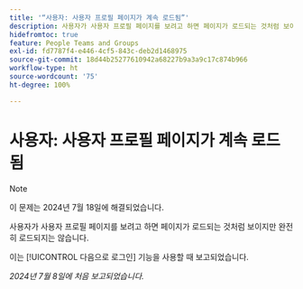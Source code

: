 ```yaml
---
title: '“사용자: 사용자 프로필 페이지가 계속 로드됨”'
description: 사용자가 사용자 프로필 페이지를 보려고 하면 페이지가 로드되는 것처럼 보이지만 완전히 로드되지는 않습니다.
hidefromtoc: true
feature: People Teams and Groups
exl-id: fd7787f4-e446-4cf5-843c-deb2d1468975
source-git-commit: 18d44b25277610942a68227b9a3a9c17c874b966
workflow-type: ht
source-wordcount: '75'
ht-degree: 100%

---
```


# 사용자: 사용자 프로필 페이지가 계속 로드됨

>[!NOTE]
>
>이 문제는 2024년 7월 18일에 해결되었습니다.

사용자가 사용자 프로필 페이지를 보려고 하면 페이지가 로드되는 것처럼 보이지만 완전히 로드되지는 않습니다.

이는 [!UICONTROL 다음으로 로그인] 기능을 사용할 때 보고되었습니다.

_2024년 7월 8일에 처음 보고되었습니다._
